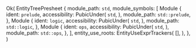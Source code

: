 Ok(
    EntityTreePresheet {
        module_path: `std`,
        module_symbols: [
            Module {
                ident: `prelude`,
                accessibility: PubicUnder(
                    `std`,
                ),
                module_path: `std::prelude`,
            },
            Module {
                ident: `logic`,
                accessibility: PubicUnder(
                    `std`,
                ),
                module_path: `std::logic`,
            },
            Module {
                ident: `ops`,
                accessibility: PubicUnder(
                    `std`,
                ),
                module_path: `std::ops`,
            },
        ],
        entity_use_roots: EntityUseExprTrackers(
            [],
        ),
    },
)